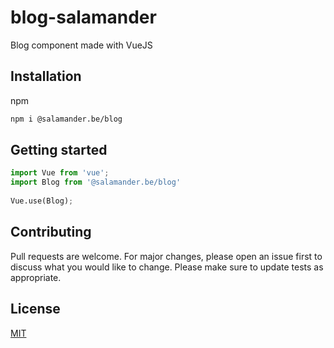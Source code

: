 # blog-salamander
Blog component made with VueJS

## Installation
npm

```bash
npm i @salamander.be/blog
```

## Getting started

```python
import Vue from 'vue';
import Blog from '@salamander.be/blog'
 
Vue.use(Blog);
```

## Contributing
Pull requests are welcome. For major changes, please open an issue first to discuss what you would like to change.
Please make sure to update tests as appropriate.

## License
[MIT](https://choosealicense.com/licenses/mit/)
